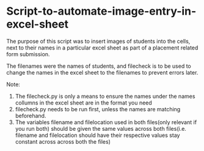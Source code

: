 # Script-to-automate-image-entry-in-excel-sheet
The purpose of this script was to insert images of students into the cells, next to their names in a particular excel sheet as part of a placement related form submission. 

The filenames were the names of students, and filecheck is to be used to change the names in the excel sheet to the filenames to prevent errors later. 

Note: 
1) The filecheck.py is only a means to ensure the names under the names collumns in the excel sheet are in the format you need
2) filecheck.py needs to be run first, unless the names are matching beforehand.
3) The variables filename and filelocation used in both files(only relevant if you run both) should be given the same values across both files(i.e. filename and filelocation should have their respective values stay constant across across both the files)
